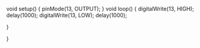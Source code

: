 
void setup() {
pinMode(13, OUTPUT);
}
void loop() {
digitalWrite(13, HIGH);
delay(1000);
digitalWrite(13, LOW);
delay(1000);


}

}
